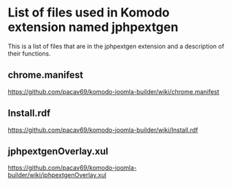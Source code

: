 # List of files used in Komodo extension named jphpextgen
This is a list of files that are in the jphpextgen extension and a description of their functions.

## chrome.manifest

https://github.com/pacav69/komodo-joomla-builder/wiki/chrome.manifest

## Install.rdf

https://github.com/pacav69/komodo-joomla-builder/wiki/Install.rdf

## jphpextgenOverlay.xul

https://github.com/pacav69/komodo-joomla-builder/wiki/jphpextgenOverlay.xul
